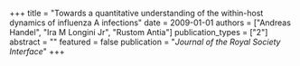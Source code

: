 +++
title = "Towards a quantitative understanding of the within-host dynamics of influenza A infections"
date = 2009-01-01
authors = ["Andreas Handel", "Ira M Longini Jr", "Rustom Antia"]
publication_types = ["2"]
abstract = ""
featured = false
publication = "*Journal of the Royal Society Interface*"
+++

